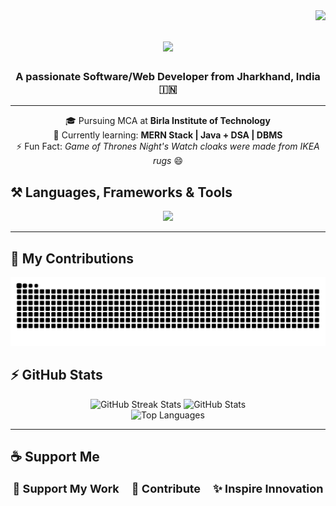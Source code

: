 <img align="right" src="https://visitor-badge.laobi.icu/badge?page_id=Shivvy-The-Coder.Shivvy-The-Coder" />

<h1 align="center">
  <img src="https://readme-typing-svg.herokuapp.com/?font=Righteous&size=35&center=true&vCenter=true&width=500&height=70&duration=4000&lines=Hi+There!+👋;+I'm+Shivam+Das!" />
</h1>

<h3 align="center">A passionate Software/Web Developer from Jharkhand, India 🇮🇳</h3>

---

<div align="center">
  
🎓 Pursuing MCA at **Birla Institute of Technology**  
🌱 Currently learning: **MERN Stack | Java + DSA | DBMS**  
⚡ Fun Fact: *Game of Thrones Night's Watch cloaks were made from IKEA rugs* 😄

</div>

## ⚒️ Languages, Frameworks & Tools

<div align="center">
  <img src="https://skillicons.dev/icons?i=html,css,javascript,react,nodejs,express,mongodb,bootstrap,tailwind,firebase,java,c,mysql,python,git,github,vscode" />
</div>

---

## 🐍 My Contributions
![Snake animation](https://raw.githubusercontent.com/Shivvy-The-Coder/snk/output/github-contribution-grid-snake-dark.svg)

## ⚡ GitHub Stats

<div align="center">
  <img width="390" src="https://github-readme-streak-stats-salesp07.vercel.app/?user=Shivvy-The-Coder&count_private=true&theme=react&border_radius=10" alt="GitHub Streak Stats" />
  <img width="390" src="https://github-readme-stats-salesp07.vercel.app/api?username=Shivvy-The-Coder&count_private=true&show_icons=true&theme=react&rank_icon=github&border_radius=10" alt="GitHub Stats" />
  <br/>
  <img width="325" src="https://github-readme-stats-salesp07.vercel.app/api/top-langs/?username=Shivvy-The-Coder&hide=html&langs_count=8&layout=compact&theme=react&border_radius=10" alt="Top Languages" />
</div>

---

## ☕ Support Me
<div align="center" style="display: flex; justify-content: center; gap: 20px; flex-wrap: wrap; margin-top: 20px;">

  <!-- Card 1 -->
  <div style="background-color:"green"; color:white; padding:20px; border-radius:12px; width:220px; box-shadow:0 4px 8px rgba(0,0,0,0.2); text-align:center;">
    <h3 style="margin:0; font-size:18px;">💛 Support My Work</h3>
  </div>

  <!-- Card 2 -->
  <div style="background-color:"green"; color:white; padding:20px; border-radius:12px; width:220px; box-shadow:0 4px 8px rgba(0,0,0,0.2); text-align:center;">
    <h3 style="margin:0; font-size:18px;">🚀 Contribute</h3>
  </div>

  <!-- Card 3 -->
  <div style="background-color:"green"; color:white; padding:20px; border-radius:12px; width:220px; box-shadow:0 4px 8px rgba(0,0,0,0.2); text-align:center;">
    <h3 style="margin:0; font-size:18px;">✨ Inspire Innovation</h3>
  </div>

</div>

